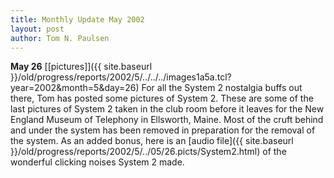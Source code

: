 ```yaml
---
title: Monthly Update May 2002 
layout: post
author: Tom N. Paulsen
---
```




 **May 26** [\[pictures]]({{ site.baseurl }}/old/progress/reports/2002/5/../../../images1a5a.tcl?year=2002&month=5&day=26) For all the System 2 nostalgia buffs out there, Tom has posted some pictures of System 2\. These are some of the last pictures of System 2 taken in the club room before it leaves for the New England Museum of Telephony in Ellsworth, Maine. Most of the cruft behind and under the system has been removed in preparation for the removal of the system. As an added bonus, here is an [audio file]({{ site.baseurl }}/old/progress/reports/2002/5/../05/26.picts/System2.html) of the wonderful clicking noises System 2 made.   